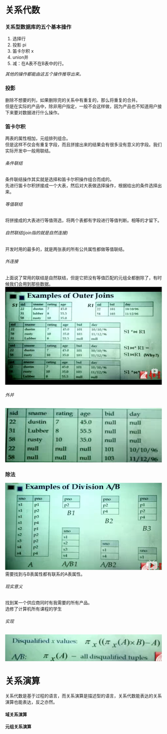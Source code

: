 # 关系代数
### 关系型数据库的五个基本操作
1. 选择行
2. 投影 pi
3. 笛卡尔积 x
4. union并
5. 减：在A表不在B表中的行。

*其他的操作都能由这五个操作推导出来。*

### 投影
删除不想要的列，如果删除完的关系中有重复的，那么将重复的合并。<br>
但是在实际的产品中，除非用户指定，一般不会这样做，因为产品也不知道用户接下来要对数据进行什么操作。

### 笛卡尔积
两表的属性相加，元组排列组合。<br>
但是这样不仅会有重复字段，而且拼接出来的结果会有很多没有意义的字段。我们实际开发中一般用联结。
###### 条件联结
条件联结操作其实就是选择和笛卡尔积操作组合而成的。<br>
先进行笛卡尔积拼接成一个大表，然后对大表做选择操作，根据给出的条件选择出来。
###### 等值联结
将拼接成的大表进行等值筛选，将两个表都有字段进行等值判断。相等的才留下。
###### 自然联结(join指的就是自然连接)
开发时用的最多的，就是两张表的所有公共属性都做等值联结。
###### 外连接
上面说了常用的联结是自然联结，但是它把没有等值匹配的元组全都删除了，有时候我们会用到那些数据。<br>
![外连接：左外右外左右外](/截图/截屏2020-02-2922.44.54.png)
###### 外并
![外并](/截图/截屏2020-02-2922.49.36.png)

### 除法
![除法图解](/截图/截屏2020-02-2921.01.56.png)<br>
需要找到与B表属性都有联系的A表属性。<br>

###### 现实意义
找到某一个供应商同时有我需要的所有产品。<br>选修了计算机所有课程的学生<br>
###### 实现
![实现公式](/截图/截屏2020-02-2922.27.23.png)<br>

# 关系演算
关系代数是基于过程的语言，而关系演算是描述型的语言，关系代数能表达的关系演算也能表达，反之亦然。
#### 域关系演算

#### 元组关系演算















